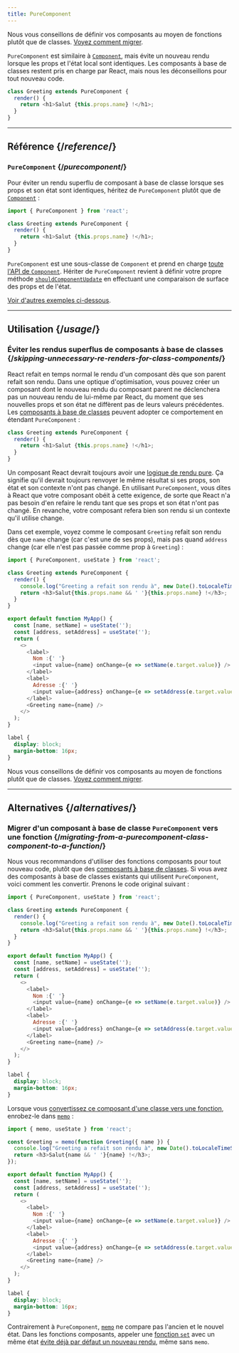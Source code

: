 ```yaml
---
title: PureComponent
---
```


<Pitfall>

Nous vous conseillons de définir vos composants au moyen de fonctions plutôt que de classes. [Voyez comment migrer](#alternatives).

</Pitfall>

<Intro>

`PureComponent` est similaire à [`Component`](/reference/react/Component), mais évite un nouveau rendu lorsque les props et l'état local sont identiques. Les composants à base de classes restent pris en charge par React, mais nous les déconseillons pour tout nouveau code.

```js
class Greeting extends PureComponent {
  render() {
    return <h1>Salut {this.props.name} !</h1>;
  }
}
```

</Intro>

<InlineToc />

---

## Référence {/*reference*/}

### `PureComponent` {/*purecomponent*/}

Pour éviter un rendu superflu de composant à base de classe lorsque ses props et son état sont identiques, héritez de `PureComponent` plutôt que de [`Component`](/reference/react/Component) :

```js
import { PureComponent } from 'react';

class Greeting extends PureComponent {
  render() {
    return <h1>Salut {this.props.name} !</h1>;
  }
}
```

`PureComponent` est une sous-classe de `Component` et prend en charge [toute l'API de `Component`](/reference/react/Component#reference).  Hériter de `PureComponent` revient à définir votre propre méthode [`shouldComponentUpdate`](/reference/react/Component#shouldcomponentupdate) en effectuant une comparaison de surface des props et de l'état.

[Voir d'autres exemples ci-dessous](#usage).

---

## Utilisation {/*usage*/}

### Éviter les rendus superflus de composants à base de classes {/*skipping-unnecessary-re-renders-for-class-components*/}

React refait en temps normal le rendu d'un composant dès que son parent refait son rendu.  Dans une optique d'optimisation, vous pouvez créer un composant dont le nouveau rendu du composant parent ne déclenchera pas un nouveau rendu de lui-même par React, du moment que ses nouvelles props et son état ne diffèrent pas de leurs valeurs précédentes. Les [composants à base de classes](/reference/react/Component) peuvent adopter ce comportement en étendant `PureComponent` :

```js {1}
class Greeting extends PureComponent {
  render() {
    return <h1>Salut {this.props.name} !</h1>;
  }
}
```

Un composant React devrait toujours avoir une [logique de rendu pure](/learn/keeping-components-pure).  Ça signifie qu'il devrait toujours renvoyer le même résultat si ses props, son état et son contexte n'ont pas changé.  En utilisant `PureComponent`, vous dites à React que votre composant obéit à cette exigence, de sorte que React n'a pas besoin d'en refaire le rendu tant que ses props et son état n'ont pas changé.  En revanche, votre composant refera bien son rendu si un contexte qu'il utilise change.

Dans cet exemple, voyez comme le composant `Greeting` refait son rendu dès que `name` change (car c'est une de ses props), mais pas quand `address` change (car elle n'est pas passée comme prop à `Greeting`) :

<Sandpack>

```js
import { PureComponent, useState } from 'react';

class Greeting extends PureComponent {
  render() {
    console.log("Greeting a refait son rendu à", new Date().toLocaleTimeString());
    return <h3>Salut{this.props.name && ' '}{this.props.name} !</h3>;
  }
}

export default function MyApp() {
  const [name, setName] = useState('');
  const [address, setAddress] = useState('');
  return (
    <>
      <label>
        Nom :{' '}
        <input value={name} onChange={e => setName(e.target.value)} />
      </label>
      <label>
        Adresse :{' '}
        <input value={address} onChange={e => setAddress(e.target.value)} />
      </label>
      <Greeting name={name} />
    </>
  );
}
```

```css
label {
  display: block;
  margin-bottom: 16px;
}
```

</Sandpack>

<Pitfall>

Nous vous conseillons de définir vos composants au moyen de fonctions plutôt que de classes. [Voyez comment migrer](#alternatives).

</Pitfall>

---

## Alternatives {/*alternatives*/}

### Migrer d'un composant à base de classe `PureComponent` vers une fonction {/*migrating-from-a-purecomponent-class-component-to-a-function*/}

Nous vous recommandons d'utiliser des fonctions composants pour tout nouveau code, plutôt que des [composants à base de classes](/reference/react/Component). Si vous avez des composants à base de classes existants qui utilisent `PureComponent`, voici comment les convertir.  Prenons le code original suivant :

<Sandpack>

```js
import { PureComponent, useState } from 'react';

class Greeting extends PureComponent {
  render() {
    console.log("Greeting a refait son rendu à", new Date().toLocaleTimeString());
    return <h3>Salut{this.props.name && ' '}{this.props.name} !</h3>;
  }
}

export default function MyApp() {
  const [name, setName] = useState('');
  const [address, setAddress] = useState('');
  return (
    <>
      <label>
        Nom :{' '}
        <input value={name} onChange={e => setName(e.target.value)} />
      </label>
      <label>
        Adresse :{' '}
        <input value={address} onChange={e => setAddress(e.target.value)} />
      </label>
      <Greeting name={name} />
    </>
  );
}
```

```css
label {
  display: block;
  margin-bottom: 16px;
}
```

</Sandpack>

Lorsque vous [convertissez ce composant d'une classe vers une fonction](/reference/react/Component#alternatives), enrobez-le dans [`memo`](/reference/react/memo) :

<Sandpack>

```js
import { memo, useState } from 'react';

const Greeting = memo(function Greeting({ name }) {
  console.log("Greeting a refait son rendu à", new Date().toLocaleTimeString());
  return <h3>Salut{name && ' '}{name} !</h3>;
});

export default function MyApp() {
  const [name, setName] = useState('');
  const [address, setAddress] = useState('');
  return (
    <>
      <label>
        Nom :{' '}
        <input value={name} onChange={e => setName(e.target.value)} />
      </label>
      <label>
        Adresse :{' '}
        <input value={address} onChange={e => setAddress(e.target.value)} />
      </label>
      <Greeting name={name} />
    </>
  );
}
```

```css
label {
  display: block;
  margin-bottom: 16px;
}
```

</Sandpack>

<Note>

Contrairement à `PureComponent`, [`memo`](/reference/react/memo) ne compare pas l'ancien et le nouvel état. Dans les fonctions composants, appeler une [fonction `set`](/reference/react/useState#setstate) avec un même état [évite déjà par défaut un nouveau rendu](/reference/react/memo#updating-a-memoized-component-using-state), même sans `memo`.

</Note>
